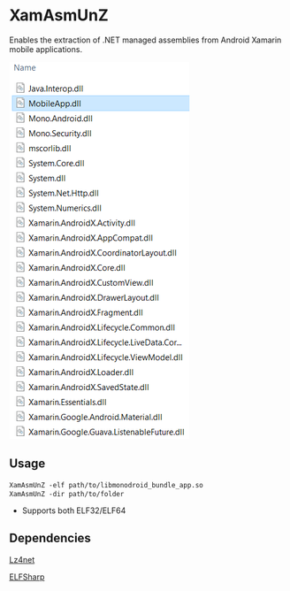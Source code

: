 # XamAsmUnZ

Enables the extraction of .NET managed assemblies from Android Xamarin mobile applications.

 ![Screenshot](_github/dotnet_assemblies.PNG?raw=true)

## Usage

    XamAsmUnZ -elf path/to/libmonodroid_bundle_app.so
    XamAsmUnZ -dir path/to/folder
    
* Supports both ELF32/ELF64

## Dependencies

[Lz4net](https://www.nuget.org/packages/lz4net/1.0.15.93)
  
[ELFSharp](https://www.nuget.org/packages/ELFSharp/2.13.0)
